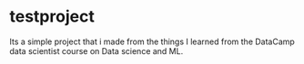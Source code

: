 # testproject
Its a simple project that i made from the things I learned from the DataCamp data scientist course on Data science and ML.
